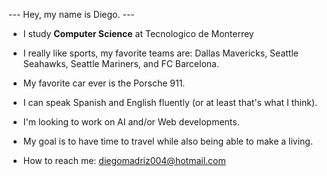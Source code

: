 --- Hey, my name is Diego. ---


- I study **Computer Science** at Tecnologico de Monterrey
- I really like sports, my favorite teams are: Dallas Mavericks, Seattle Seahawks, Seattle Mariners, and FC Barcelona.
- My favorite car ever is the Porsche 911.
- I can speak Spanish and English fluently (or at least that's what I think).
  
- I'm looking to work on AI and/or Web developments.
- My goal is to have time to travel while also being able to make a living.
- How to reach me: diegomadriz004@hotmail.com
  

<!--
**diegomadriz/diegomadriz** is a ✨ _special_ ✨ repository because its `README.md` (this file) appears on your GitHub profile.

Here are some ideas to get you started:

- 🔭 I’m currently working on ...
- 🌱 I’m currently learning ...
- 👯 I’m looking to collaborate on ...
- 🤔 I’m looking for help with ...
- 💬 Ask me about ...
- 📫 How to reach me: ...
- 😄 Pronouns: ...
- ⚡ Fun fact: ...
-->
